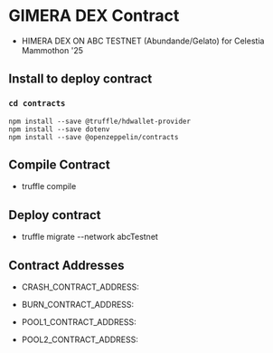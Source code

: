 # GIMERA DEX Contract

- HIMERA DEX ON ABC TESTNET (Abundande/Gelato) for Celestia Mammothon '25

## Install to deploy contract

### `cd contracts`

```
npm install --save @truffle/hdwallet-provider
npm install --save dotenv
npm install --save @openzeppelin/contracts
```

## Compile Contract

- truffle compile

## Deploy contract

- truffle migrate --network abcTestnet

## Contract Addresses

- CRASH_CONTRACT_ADDRESS:

- BURN_CONTRACT_ADDRESS:

- POOL1_CONTRACT_ADDRESS:

- POOL2_CONTRACT_ADDRESS:
